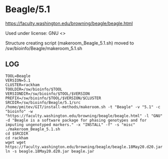 Beagle/5.1
========================

<https://faculty.washington.edu/browning/beagle/beagle.html>

Used under license:
GNU
<>

Structure creating script (makeroom_Beagle_5.1.sh) moved to /sw/bioinfo/Beagle/makeroom_5.1.sh

LOG
---

    TOOL=Beagle
    VERSION=5.1
    CLUSTER=rackham
    TOOLDIR=/sw/bioinfo/$TOOL
    VERSIONDIR=/sw/bioinfo/$TOOL/$VERSION
    PREFIX=/sw/bioinfo/$TOOL/$VERSION/$CLUSTER
    SRCDIR=/sw/bioinfo/Beagle/5.1/src
    /home/pmitev/GIT/install-methods/makeroom.sh -t "Beagle" -v "5.1" -c "bioinfo" -w "https://faculty.washington.edu/browning/beagle/beagle.html" -l "GNU" -d "Beagle is a software package for phasing genotypes and for imputing ungenotyped markers." -x "INSTALL" -f" -s "misc"
    ./makeroom_Beagle_5.1.sh
    cd $SRCDIR
    cd rackham 
    wget wget https://faculty.washington.edu/browning/beagle/beagle.18May20.d20.jar
    ln -s beagle.18May20.d20.jar beagle.jar

